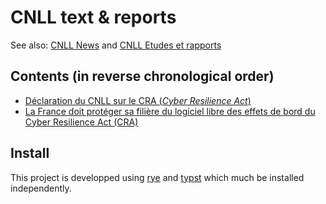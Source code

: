 # CNLL text & reports

See also: [CNLL News](https://cnll.fr/news/) and [CNLL Etudes et rapports](https://cnll.fr/publications/)


## Contents (in reverse chronological order)

- [Déclaration du CNLL sur le CRA (*Cyber Resilience Act*)](src/etude-cra-sept-2023.md)
- [La France doit protéger sa filière du logiciel libre des effets de bord du Cyber Resilience Act (CRA)](src/cp-cnll-cra-sept-2023.md)


## Install

This project is developped using [rye](https://rye-up.com/) and [typst](https://typst.app/) which much be installed independently.

